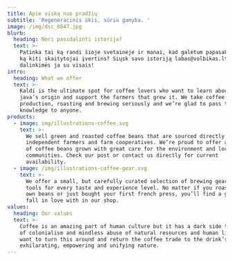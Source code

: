 ```yaml
---
title: Apie viską nuo pradžių
subtitle: 'Regeneracinis úkis, súriu gamyba. '
image: /img/dsc_0847.jpg
blurb:
  heading: Nori pasidalinti istorija?
  text: >-
    Patinka tai ką randi šioje svetainėje ir manai, kad galėtum papasakoti tai
    ką kiti skaitytojai įvertins? Siųsk savo istoriją labas@volbikas.lt ir
    dalinkimės ja su visais!
intro:
  heading: What we offer
  text: >-
    Kaldi is the ultimate spot for coffee lovers who want to learn about their
    java’s origin and support the farmers that grew it. We take coffee
    production, roasting and brewing seriously and we’re glad to pass that
    knowledge to anyone.
products:
  - image: img/illustrations-coffee.svg
    text: >-
      We sell green and roasted coffee beans that are sourced directly from
      independent farmers and farm cooperatives. We’re proud to offer a variety
      of coffee beans grown with great care for the environment and local
      communities. Check our post or contact us directly for current
      availability.
  - image: /img/illustrations-coffee-gear.svg
    text: >-
      We offer a small, but carefully curated selection of brewing gear and
      tools for every taste and experience level. No matter if you roast your
      own beans or just bought your first french press, you’ll find a gadget to
      fall in love with in our shop.
values:
  heading: Our values
  text: >-
    Coffee is an amazing part of human culture but it has a dark side too – one
    of colonialism and mindless abuse of natural resources and human lives. We
    want to turn this around and return the coffee trade to the drink’s
    exhilarating, empowering and unifying nature.
---
```


